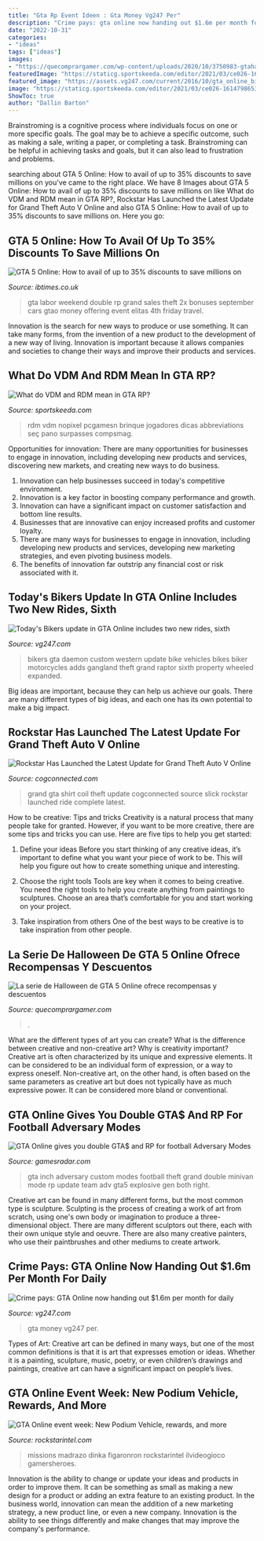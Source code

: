 ```yaml
---
title: "Gta Rp Event Ideen : Gta Money Vg247 Per"
description: "Crime pays: gta online now handing out $1.6m per month for daily"
date: "2022-10-31"
categories:
- "ideas"
tags: ["ideas"]
images:
- "https://quecomprargamer.com/wp-content/uploads/2020/10/3750983-gtahalloween.png"
featuredImage: "https://staticg.sportskeeda.com/editor/2021/03/ce026-16147986532586-800.jpg"
featured_image: "https://assets.vg247.com/current/2016/10/gta_online_bilers_dlc_update-2.jpg"
image: "https://staticg.sportskeeda.com/editor/2021/03/ce026-16147986532586-800.jpg"
ShowToc: true
author: "Dallin Barton"
---
```



Brainstroming is a cognitive process where individuals focus on one or more specific goals. The goal may be to achieve a specific outcome, such as making a sale, writing a paper, or completing a task. Brainstroming can be helpful in achieving tasks and goals, but it can also lead to frustration and problems.

	

		
searching about GTA 5 Online: How to avail of up to 35% discounts to save millions on you've came to the right place. We have 8 Images about GTA 5 Online: How to avail of up to 35% discounts to save millions on like What do VDM and RDM mean in GTA RP?, Rockstar Has Launched the Latest Update for Grand Theft Auto V Online and also GTA 5 Online: How to avail of up to 35% discounts to save millions on. Here you go:
		
    
## GTA 5 Online: How To Avail Of Up To 35% Discounts To Save Millions On

<img loading=lazy src="https://d.ibtimes.co.uk/en/full/1457433/gta-online-labor-day-weekend-sales.jpg" onerror="this.onerror=null;this.src='https://tse2.mm.bing.net/th?id=OIP._ZWyA5TWFn471Qovrxt4SwHaF7&amp;pid=15.1';" alt="GTA 5 Online: How to avail of up to 35% discounts to save millions on">

_Source: ibtimes.co.uk_

>gta labor weekend double rp grand sales theft 2x bonuses september cars gtao money offering event elitas 4th friday travel. 

	

Innovation is the search for new ways to produce or use something. It can take many forms, from the invention of a new product to the development of a new way of living. Innovation is important because it allows companies and societies to change their ways and improve their products and services.

    
## What Do VDM And RDM Mean In GTA RP?

<img loading=lazy src="https://staticg.sportskeeda.com/editor/2021/03/ce026-16147986532586-800.jpg" onerror="this.onerror=null;this.src='https://tse1.mm.bing.net/th?id=OIP.YmmZ2KxwA8xP2Pl-iqQD_gHaEK&amp;pid=15.1';" alt="What do VDM and RDM mean in GTA RP?">

_Source: sportskeeda.com_

>rdm vdm nopixel pcgamesn brinque jogadores dicas abbreviations seç pano surpasses compsmag. 

	

Opportunities for innovation: There are many opportunities for businesses to engage in innovation, including developing new products and services, discovering new markets, and creating new ways to do business.
1. Innovation can help businesses succeed in today's competitive environment.
2. Innovation is a key factor in boosting company performance and growth.
3. Innovation can have a significant impact on customer satisfaction and bottom line results.
4. Businesses that are innovative can enjoy increased profits and customer loyalty.
5. There are many ways for businesses to engage in innovation, including developing new products and services, developing new marketing strategies, and even pivoting business models.
6. The benefits of innovation far outstrip any financial cost or risk associated with it.

    
## Today&#039;s Bikers Update In GTA Online Includes Two New Rides, Sixth

<img loading=lazy src="https://assets.vg247.com/current/2016/10/gta_online_bilers_dlc_update-2.jpg" onerror="this.onerror=null;this.src='https://tse4.mm.bing.net/th?id=OIP.FOGhPTiWN9GhbpIQGv9OoAHaEK&amp;pid=15.1';" alt="Today&#039;s Bikers update in GTA Online includes two new rides, sixth">

_Source: vg247.com_

>bikers gta daemon custom western update bike vehicles bikes biker motorcycles adds gangland theft grand raptor sixth property wheeled expanded. 

	

Big ideas are important, because they can help us achieve our goals. There are many different types of big ideas, and each one has its own potential to make a big impact. 

    
## Rockstar Has Launched The Latest Update For Grand Theft Auto V Online

<img loading=lazy src="https://cogconnected.com/wp-content/uploads/2017/08/gta-V-online-coil-shirt-min.jpg" onerror="this.onerror=null;this.src='https://tse1.mm.bing.net/th?id=OIP.VCg729uWgANnsmaw4dE3JwHaEK&amp;pid=15.1';" alt="Rockstar Has Launched the Latest Update for Grand Theft Auto V Online">

_Source: cogconnected.com_

>grand gta shirt coil theft update cogconnected source slick rockstar launched ride complete latest. 

	

How to be creative: Tips and tricks
Creativity is a natural process that many people take for granted. However, if you want to be more creative, there are some tips and tricks you can use. Here are five tips to help you get started:
1. Define your ideas
Before you start thinking of any creative ideas, it’s important to define what you want your piece of work to be. This will help you figure out how to create something unique and interesting.

2. Choose the right tools
Tools are key when it comes to being creative. You need the right tools to help you create anything from paintings to sculptures. Choose an area that’s comfortable for you and start working on your project.
3. Take inspiration from others
One of the best ways to be creative is to take inspiration from other people.

    
## La Serie De Halloween De GTA 5 Online Ofrece Recompensas Y Descuentos

<img loading=lazy src="https://quecomprargamer.com/wp-content/uploads/2020/10/3750983-gtahalloween.png" onerror="this.onerror=null;this.src='https://tse4.mm.bing.net/th?id=OIP.E_NCrC7LXIAVL3ODGNDoJwHaEJ&amp;pid=15.1';" alt="La serie de Halloween de GTA 5 Online ofrece recompensas y descuentos">

_Source: quecomprargamer.com_

>. 

	

What are the different types of art you can create? What is the difference between creative and non-creative art? Why is creativity important?
Creative art is often characterized by its unique and expressive elements. It can be considered to be an individual form of expression, or a way to express oneself. Non-creative art, on the other hand, is often based on the same parameters as creative art but does not typically have as much expressive power. It can be considered more bland or conventional.

    
## GTA Online Gives You Double GTA$ And RP For Football Adversary Modes

<img loading=lazy src="https://cdn.mos.cms.futurecdn.net/fDCLAByeLooARdcFLGpcMc-1200-80.png" onerror="this.onerror=null;this.src='https://tse2.mm.bing.net/th?id=OIP.at6sYwYzpYmnglDnltc2UgHaEK&amp;pid=15.1';" alt="GTA Online gives you double GTA$ and RP for football Adversary Modes">

_Source: gamesradar.com_

>gta inch adversary custom modes football theft grand double minivan mode rp update team adv gta5 explosive gen both right. 

	

Creative art can be found in many different forms, but the most common type is sculpture. Sculpting is the process of creating a work of art from scratch, using one's own body or imagination to produce a three-dimensional object. There are many different sculptors out there, each with their own unique style and oeuvre. There are also many creative painters, who use their paintbrushes and other mediums to create artwork.

    
## Crime Pays: GTA Online Now Handing Out $1.6m Per Month For Daily

<img loading=lazy src="https://assets.vg247.com/current/2015/04/gta_art_money.jpg" onerror="this.onerror=null;this.src='https://tse3.mm.bing.net/th?id=OIP.81wtKKQ770UFnYJKez2vxAHaEB&amp;pid=15.1';" alt="Crime pays: GTA Online now handing out $1.6m per month for daily">

_Source: vg247.com_

>gta money vg247 per. 

	

Types of Art:
Creative art can be defined in many ways, but one of the most common definitions is that it is art that expresses emotion or ideas. Whether it is a painting, sculpture, music, poetry, or even children’s drawings and paintings, creative art can have a significant impact on people’s lives.

    
## GTA Online Event Week: New Podium Vehicle, Rewards, And More

<img loading=lazy src="https://rockstarintel.com/wp-content/uploads/2021/03/dinkatee-768x432.jpg" onerror="this.onerror=null;this.src='https://tse2.mm.bing.net/th?id=OIP.QsTMoix5rS9VRQFrAuMKpQHaEK&amp;pid=15.1';" alt="GTA Online event week: New Podium Vehicle, rewards, and more">

_Source: rockstarintel.com_

>missions madrazo dinka figaronron rockstarintel ilvideogioco gamersheroes. 

	

Innovation is the ability to change or update your ideas and products in order to improve them. It can be something as small as making a new design for a product or adding an extra feature to an existing product. In the business world, innovation can mean the addition of a new marketing strategy, a new product line, or even a new company. Innovation is the ability to see things differently and make changes that may improve the company's performance.

